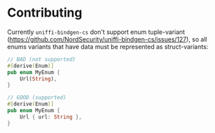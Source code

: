 # Contributing

Currently `uniffi-bindgen-cs` don't support enum tuple-variant (https://github.com/NordSecurity/uniffi-bindgen-cs/issues/127),
so all enums variants that have data must be represented as struct-variants:

```rust
// BAD (not supported)
#[derive(Enum)]
pub enum MyEnum {
    Url(String),
}

// GOOD (supported)
#[derive(Enum)]
pub enum MyEnum {
    Url { url: String },
}
```
